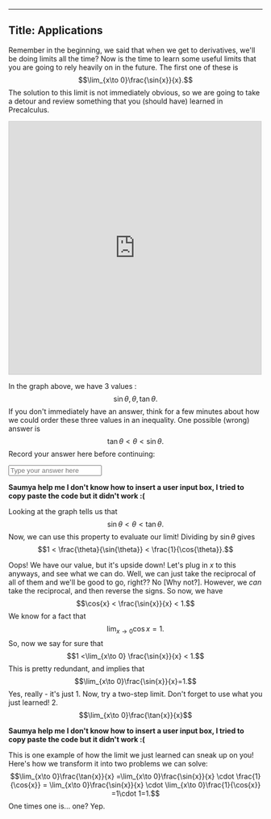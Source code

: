 

---
Title: Applications
---
Remember in the beginning, we said that when we get to derivatives, we'll be doing limits all the time? Now is the time to learn some useful limits that you are going to rely heavily on in the future. The first one of these is
$$\lim_{x\to 0}\frac{\sin{x}}{x}.$$
The solution to this limit is not immediately obvious, so we are going to take a detour and review something that you (should have) learned in Precalculus.

<iframe  src="https://www.desmos.com/calculator/jmllvl6cqk?embed" class="graph" width="500px" height="500px" style="border: 1px solid #ccc" frameborder="0"></iframe>

In the graph above, we have 3 values :
$$\sin{\theta}, \theta, \tan{\theta}.$$
If you don't immediately have an answer, think for a few minutes about how we could order these three values in an inequality. One possible (wrong) answer is
$$\tan{\theta} < \theta < \sin{\theta}.$$
Record your answer here before continuing:
</p><input type="text" id="txt_1" onkeyup="saveValue(this);" placeholder="Type your answer here" class="form-control form-control-sm">

<b>Saumya help me I don't know how to insert a user input box, I tried to copy paste the code but it didn't work :( </b>

Looking at the graph tells us that
$$\sin{\theta} < \theta < \tan{\theta}.$$
Now, we can use this property to evaluate our limit! Dividing by $\sin{\theta}$ gives
$$1 < \frac{\theta}{\sin{\theta}} < \frac{1}{\cos{\theta}}.$$

Oops! We have our value, but it's upside down! Let's plug in $x$ to this anyways, and see what we can do. Well, we can just take the reciprocal of all of them and we'll be good to go, right?? No [Why not?]. However, we _can_ take the reciprocal, and then reverse the signs. So now, we have
$$\cos{x} < \frac{\sin{x}}{x} < 1.$$
We know for a fact that
$$\lim_{x\to 0}\cos{x}=1.$$
So, now we say for sure that
$$1 <\lim_{x\to 0} \frac{\sin{x}}{x} < 1.$$
This is pretty redundant, and implies that
$$\lim_{x\to 0}\frac{\sin{x}}{x}=1.$$
Yes, really - it's just 1. Now, try a two-step limit. Don't forget to use what you just learned! 2.
$$\lim_{x\to 0}\frac{\tan{x}}{x}$$

<b>Saumya help me I don't know how to insert a user input box, I tried to copy paste the code but it didn't work :( </b>

This is one example of how the limit we just learned can sneak up on you! Here's how we transform it into two problems we can solve:
$$\lim_{x\to 0}\frac{\tan{x}}{x} =\lim_{x\to 0}\frac{\sin{x}}{x} \cdot \frac{1}{\cos{x}} = \lim_{x\to 0}\frac{\sin{x}}{x} \cdot  \lim_{x\to 0}\frac{1}{\cos{x}} =1\cdot 1=1.$$
One times one is... one? Yep.

<!--stackedit_data:
eyJoaXN0b3J5IjpbLTE3ODc0NDcxODEsLTI3MDI5MTQ0NSwxMT
c1NTEzNTg0XX0=
-->